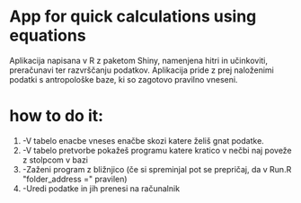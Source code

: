 # App for quick calculations using equations

Aplikacija napisana v R z paketom Shiny, namenjena hitri in učinkoviti, preračunavi ter razvrščanju podatkov.
Aplikacija pride z prej naloženimi podatki s antropološke baze, ki so zagotovo pravilno vneseni.

# how to do it:
1.  -V tabelo enacbe vneses enačbe skozi katere želiš gnat podatke.
2.  -V tabelo pretvorbe pokažeš programu katere kratico v nečbi naj poveže z stolpcom v bazi
3.  -Zaženi program z bližnjico (če si spreminjal pot se prepričaj, da v Run.R "folder_address =" pravilen)
4.  -Uredi podatke in jih prenesi na računalnik
